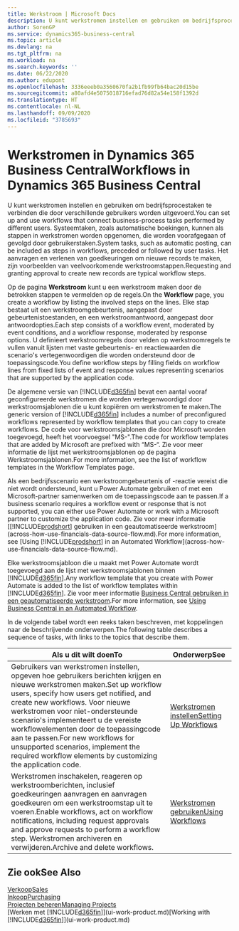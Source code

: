 ```yaml
---
title: Werkstroom | Microsoft Docs
description: U kunt werkstromen instellen en gebruiken om bedrijfsprocestaken te verbinden die door verschillende gebruikers worden uitgevoerd. Systeemtaken, zoals automatische boekingen, kunnen als stappen in werkstromen worden opgenomen, die worden voorafgegaan of gevolgd door gebruikerstaken. Het aanvragen en verlenen van goedkeuringen om nieuwe records te maken, zijn voorbeelden van veelvoorkomende werkstroomstappen.
author: SorenGP
ms.service: dynamics365-business-central
ms.topic: article
ms.devlang: na
ms.tgt_pltfrm: na
ms.workload: na
ms.search.keywords: ''
ms.date: 06/22/2020
ms.author: edupont
ms.openlocfilehash: 3336eeeb0a3560670fa2b1fb99fb64bac20d15be
ms.sourcegitcommit: a80afd4e5075018716efad76d82a54e158f1392d
ms.translationtype: HT
ms.contentlocale: nl-NL
ms.lasthandoff: 09/09/2020
ms.locfileid: "3785693"
---
```

# <a name="workflows-in-dynamics-365-business-central"></a><span data-ttu-id="d1c0f-105">Werkstromen in Dynamics 365 Business Central</span><span class="sxs-lookup"><span data-stu-id="d1c0f-105">Workflows in Dynamics 365 Business Central</span></span>

<span data-ttu-id="d1c0f-106">U kunt werkstromen instellen en gebruiken om bedrijfsprocestaken te verbinden die door verschillende gebruikers worden uitgevoerd.</span><span class="sxs-lookup"><span data-stu-id="d1c0f-106">You can set up and use workflows that connect business-process tasks performed by different users.</span></span> <span data-ttu-id="d1c0f-107">Systeemtaken, zoals automatische boekingen, kunnen als stappen in werkstromen worden opgenomen, die worden voorafgegaan of gevolgd door gebruikerstaken.</span><span class="sxs-lookup"><span data-stu-id="d1c0f-107">System tasks, such as automatic posting, can be included as steps in workflows, preceded or followed by user tasks.</span></span> <span data-ttu-id="d1c0f-108">Het aanvragen en verlenen van goedkeuringen om nieuwe records te maken, zijn voorbeelden van veelvoorkomende werkstroomstappen.</span><span class="sxs-lookup"><span data-stu-id="d1c0f-108">Requesting and granting approval to create new records are typical workflow steps.</span></span>  

 <span data-ttu-id="d1c0f-109">Op de pagina **Werkstroom** kunt u een werkstroom maken door de betrokken stappen te vermelden op de regels.</span><span class="sxs-lookup"><span data-stu-id="d1c0f-109">On the **Workflow** page, you create a workflow by listing the involved steps on the lines.</span></span> <span data-ttu-id="d1c0f-110">Elke stap bestaat uit een werkstroomgebeurtenis, aangepast door gebeurtenistoestanden, en een werkstroomantwoord, aangepast door antwoordopties.</span><span class="sxs-lookup"><span data-stu-id="d1c0f-110">Each step consists of a workflow event, moderated by event conditions, and a workflow response, moderated by response options.</span></span> <span data-ttu-id="d1c0f-111">U definieert werkstroomregels door velden op werkstroomregels te vullen vanuit lijsten met vaste gebeurtenis- en reactiewaarden die scenario's vertegenwoordigen die worden ondersteund door de toepassingscode.</span><span class="sxs-lookup"><span data-stu-id="d1c0f-111">You define workflow steps by filling fields on workflow lines from fixed lists of event and response values representing scenarios that are supported by the application code.</span></span>  

 <span data-ttu-id="d1c0f-112">De algemene versie van [!INCLUDE[d365fin](includes/d365fin_md.md)] bevat een aantal vooraf geconfigureerde werkstromen die worden vertegenwoordigd door werkstroomsjablonen die u kunt kopiëren om werkstromen te maken.</span><span class="sxs-lookup"><span data-stu-id="d1c0f-112">The generic version of [!INCLUDE[d365fin](includes/d365fin_md.md)] includes a number of preconfigured workflows represented by workflow templates that you can copy to create workflows.</span></span> <span data-ttu-id="d1c0f-113">De code voor werkstroomsjablonen die door Microsoft worden toegevoegd, heeft het voorvoegsel "MS-".</span><span class="sxs-lookup"><span data-stu-id="d1c0f-113">The code for workflow templates that are added by Microsoft are prefixed with “MS-“.</span></span> <span data-ttu-id="d1c0f-114">Zie voor meer informatie de lijst met werkstroomsjablonen op de pagina Werkstroomsjablonen.</span><span class="sxs-lookup"><span data-stu-id="d1c0f-114">For more information, see the list of workflow templates in the Workflow Templates page.</span></span>  

 <span data-ttu-id="d1c0f-115">Als een bedrijfsscenario een werkstroomgebeurtenis of -reactie vereist die niet wordt ondersteund, kunt u Power Automate gebruiken of met een Microsoft-partner samenwerken om de toepassingscode aan te passen.</span><span class="sxs-lookup"><span data-stu-id="d1c0f-115">If a business scenario requires a workflow event or response that is not supported, you can either use Power Automate or work with a Microsoft partner to customize the application code.</span></span> <span data-ttu-id="d1c0f-116">Zie voor meer informatie [[!INCLUDE[prodshort](includes/prodshort.md)] gebruiken in een geautomatiseerde werkstroom](across-how-use-financials-data-source-flow.md).</span><span class="sxs-lookup"><span data-stu-id="d1c0f-116">For more information, see [Using [!INCLUDE[prodshort](includes/prodshort.md)] in an Automated Workflow](across-how-use-financials-data-source-flow.md).</span></span>

<span data-ttu-id="d1c0f-117">Elke werkstroomsjabloon die u maakt met Power Automate wordt toegevoegd aan de lijst met werkstroomsjablonen binnen [!INCLUDE[d365fin](includes/d365fin_md.md)].</span><span class="sxs-lookup"><span data-stu-id="d1c0f-117">Any workflow template that you create with Power Automate is added to the list of workflow templates within [!INCLUDE[d365fin](includes/d365fin_md.md)].</span></span> <span data-ttu-id="d1c0f-118">Zie voor meer informatie [Business Central gebruiken in een geautomatiseerde werkstroom](across-how-use-financials-data-source-flow.md).</span><span class="sxs-lookup"><span data-stu-id="d1c0f-118">For more information, see [Using Business Central in an Automated Workflow](across-how-use-financials-data-source-flow.md).</span></span>  

 <span data-ttu-id="d1c0f-119">In de volgende tabel wordt een reeks taken beschreven, met koppelingen naar de beschrijvende onderwerpen.</span><span class="sxs-lookup"><span data-stu-id="d1c0f-119">The following table describes a sequence of tasks, with links to the topics that describe them.</span></span>  

|<span data-ttu-id="d1c0f-120">**Als u dit wilt doen**</span><span class="sxs-lookup"><span data-stu-id="d1c0f-120">**To**</span></span>|<span data-ttu-id="d1c0f-121">**Onderwerp**</span><span class="sxs-lookup"><span data-stu-id="d1c0f-121">**See**</span></span>|  
|------------|-------------|  
|<span data-ttu-id="d1c0f-122">Gebruikers van werkstromen instellen, opgeven hoe gebruikers berichten krijgen en nieuwe werkstromen maken.</span><span class="sxs-lookup"><span data-stu-id="d1c0f-122">Set up workflow users, specify how users get notified, and create new workflows.</span></span> <span data-ttu-id="d1c0f-123">Voor nieuwe werkstromen voor niet-ondersteunde scenario's implementeert u de vereiste workflowelementen door de toepassingcode aan te passen.</span><span class="sxs-lookup"><span data-stu-id="d1c0f-123">For new workflows for unsupported scenarios, implement the required workflow elements by customizing the application code.</span></span>|[<span data-ttu-id="d1c0f-124">Werkstromen instellen</span><span class="sxs-lookup"><span data-stu-id="d1c0f-124">Setting Up Workflows</span></span>](across-set-up-workflows.md)|  
|<span data-ttu-id="d1c0f-125">Werkstromen inschakelen, reageren op werkstroomberichten, inclusief goedkeuringen aanvragen en aanvragen goedkeuren om een werkstroomstap uit te voeren.</span><span class="sxs-lookup"><span data-stu-id="d1c0f-125">Enable workflows, act on workflow notifications, including request approvals and approve requests to perform a workflow step.</span></span> <span data-ttu-id="d1c0f-126">Werkstromen archiveren en verwijderen.</span><span class="sxs-lookup"><span data-stu-id="d1c0f-126">Archive and delete workflows.</span></span>|[<span data-ttu-id="d1c0f-127">Werkstromen gebruiken</span><span class="sxs-lookup"><span data-stu-id="d1c0f-127">Using Workflows</span></span>](across-use-workflows.md)|  

## <a name="see-also"></a><span data-ttu-id="d1c0f-128">Zie ook</span><span class="sxs-lookup"><span data-stu-id="d1c0f-128">See Also</span></span>

[<span data-ttu-id="d1c0f-129">Verkoop</span><span class="sxs-lookup"><span data-stu-id="d1c0f-129">Sales</span></span>](sales-manage-sales.md)  
[<span data-ttu-id="d1c0f-130">Inkoop</span><span class="sxs-lookup"><span data-stu-id="d1c0f-130">Purchasing</span></span>](purchasing-manage-purchasing.md)  
[<span data-ttu-id="d1c0f-131">Projecten beheren</span><span class="sxs-lookup"><span data-stu-id="d1c0f-131">Managing Projects</span></span>](projects-manage-projects.md)  
<span data-ttu-id="d1c0f-132">[Werken met [!INCLUDE[d365fin](includes/d365fin_md.md)]](ui-work-product.md)</span><span class="sxs-lookup"><span data-stu-id="d1c0f-132">[Working with [!INCLUDE[d365fin](includes/d365fin_md.md)]](ui-work-product.md)</span></span>  
